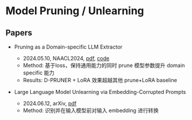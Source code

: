 # Model Pruning / Unlearning

## Papers

- Pruning as a Domain-specific LLM Extractor
  - 2024.05.10, NAACL2024, [pdf](https://arxiv.org/abs/2405.06275), [code](https://github.com/psunlpgroup/D-Pruner)
  - Method: 基于loss，保持通用能力的同时 prune 模型参数提升 domain specific 能力
  - Results: D-PRUNER + LoRA 效果超越其他 prune+LoRA baseline

- Large Language Model Unlearning via Embedding-Corrupted Prompts
  - 2024.06.12, arXiv, [pdf](https://arxiv.org/abs/2406.07933)
  - Method: 识别并在输入模型前对输入 embedding 进行转换